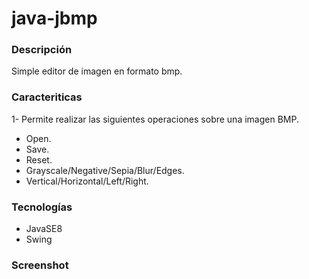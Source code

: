 # java-jbmp

### Descripción
Simple editor de imagen en formato bmp.

### Caracteriticas
  1- Permite realizar las siguientes operaciones sobre una imagen BMP.
  * Open.
  * Save.
  * Reset.
  * Grayscale/Negative/Sepia/Blur/Edges.
  * Vertical/Horizontal/Left/Right.

### Tecnologías
  * JavaSE8
  * Swing
  
### Screenshot  


